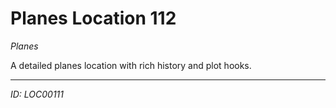 # Planes Location 112

*Planes*

A detailed planes location with rich history and plot hooks.

---
*ID: LOC00111*